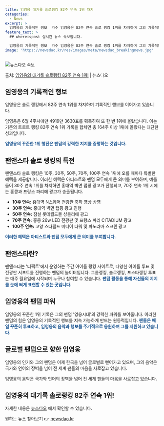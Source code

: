 ```yaml
---
title: 임영웅 대기록 솔로랭킹 82주 연속 1위 차지
categories:
  - News
excerpt: >
  임영웅의 기록적인 행보  가수 임영웅은 82주 연속 솔로 랭킹 1위를 차지하며 그의 기록적인 행보를 계속 이…
feature_text: >
  ## whereispost 실시간 뉴스 속보입니다.

  임영웅의 기록적인 행보  가수 임영웅은 82주 연속 솔로 랭킹 1위를 차지하며 그의 기록적인 행보를 계속 이…
image: 'https://newsdao.kr/res/images/meta/newsdao_breakingnews.jpg'
---
```


![뉴스다오 속보](https://newsdao.kr/res/images/meta/newsdao_breakingnews.jpg)

<p>출처: <a href="https://newsdao.kr/4615" rel="dofollow">임영웅의 대기록 솔로랭킹 82주 연속 1위!</a> | 뉴스다오</p>

<h2 data-ke-size="size26">임영웅의 기록적인 행보</h2>
임영웅은 솔로 랭킹에서 82주 연속 1위를 차지하며 기록적인 행보를 이어가고 있습니다.
<p data-ke-size="size16">임영웅은 6월 4주차에만 4919만 3630표를 획득하여 또 한 번 1위에 올랐습니다. 이는 기존의 트로트 랭킹 82주 연속 1위 기록을 합치면 총 164주 이상 1위에 올랐다는 대단한 성과입니다.</p>
<b><span style="color: #1a5490;">임영웅의 꾸준한 1위 행진은 팬덤의 강력한 지지를 증명하는 것입니다.</span></b>

<h2 data-ke-size="size26">팬앤스타 솔로 랭킹의 특전</h2>
팬앤스타 솔로 랭킹은 10주, 30주, 50주, 70주, 100주 연속 1위에 오를 때마다 특별한 혜택을 제공합니다. 이러한 혜택은 아티스트와 팬덤 모두에게 큰 의미를 부여하며, 예를 들어 30주 연속 1위를 차지하면 홍대역 벽면 랩핑 광고가 진행되고, 70주 연속 1위 시에는 홍콩과 프랑스 파리에 광고가 송출됩니다.
<ul>
    <li><b>10주 연속:</b> 홍대역 N스퀘어 전광판 축하 영상 상영</li>
    <li><b>30주 연속:</b> 홍대역 벽면 랩핑 광고 진행</li>
    <li><b>50주 연속:</b> 잠실 롯데월드몰 샹들리에 광고</li>
    <li><b>70주 연속:</b> 홍콩 26w LED 전광판 및 프랑스 파리 CITADIUM 광고</li>
    <li><b>100주 연속:</b> 고양 스타필드 미디어 타워 및 파노라마 스크린 광고</li>
</ul>
<b><span style="color: #1a5490;">이러한 혜택은 아티스트와 팬덤 모두에게 큰 의미를 부여합니다.</span></b>

<h2 data-ke-size="size26">팬앤스타란?</h2>
팬앤스타는 '더팩트'에서 운영하는 주간 아이돌 랭킹 사이트로, 다양한 아이돌 투표 및 전광판 서포트를 진행하는 팬덤의 놀이터입니다. 그룹랭킹, 솔로랭킹, 포스타랭킹 투표는 매주 월요일에 시작되며 누구나 참여할 수 있습니다.
<b><span style="color: #1a5490;">팬덤 활동을 통해 자신들의 지지를 눈에 띄게 표현할 수 있는 곳입니다.</span></b>

<h2 data-ke-size="size26">임영웅의 팬덤 파워</h2>
임영웅의 꾸준한 1위 기록은 그의 팬덤 '영웅시대'의 강력한 파워를 보여줍니다. 이러한 팬덤의 힘은 임영웅의 기록적인 행보를 지속 가능하게 만드는 원동력입니다.
<b><span style="color: #1a5490;">팬들은 매일 꾸준히 투표하고, 임영웅의 음악과 행보를 주기적으로 응원하며 그를 지원하고 있습니다.</span></b>

<h2 data-ke-size="size26">글로벌 팬덤으로 향한 임영웅</h2>
임영웅의 인기와 그의 팬덤은 이제 한국을 넘어 글로벌로 뻗어가고 있으며, 그의 음악은 국가와 언어의 장벽을 넘어 전 세계 팬들의 마음을 사로잡고 있습니다.
<p data-ke-size="size16">임영웅의 음악은 국가와 언어의 장벽을 넘어 전 세계 팬들의 마음을 사로잡고 있습니다.</p>

<h2 data-ke-size="size26">임영웅의 대기록 솔로랭킹 82주 연속 1위!</h2>
자세한 내용은 <a href="https://newsdao.kr/4615" target="_blank">뉴스다오</a> 에서 확인할 수 있습니다. 

원하는 뉴스 찾아보기 👉 <a href="https://newsdao.kr" rel="dofollow">newsdao.kr</a>


